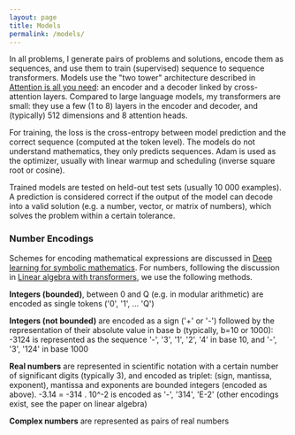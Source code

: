 ```yaml
---
layout: page
title: Models
permalink: /models/
---
```


In all problems, I generate pairs of problems and solutions, encode them as sequences, and use them to train (supervised) sequence to sequence transformers. Models use the "two tower" architecture described in [Attention is all you need](https://arxiv.org/abs/1706.03762): an encoder and a decoder linked by cross-attention layers. Compared to large language models, my transformers are small: they use a few (1 to 8) layers in the encoder and decoder, and (typically) 512 dimensions and 8 attention heads. 

For training, the loss is the cross-entropy between model prediction and the correct sequence  (computed at the token level). The models do not understand mathematics, they only predicts sequences. Adam is used as the optimizer, usually with linear warmup and scheduling (inverse square root or cosine).

Trained models are tested on held-out test sets (usually 10 000 examples). A prediction is considered correct if the output of the model can decode into a valid solution (e.g. a number, vector, or matrix of numbers), which solves the problem within a certain tolerance.

### Number Encodings

Schemes for encoding mathematical expressions are discussed in [Deep learning for symbolic mathematics](https://arxiv.org/abs/1912.01412). For numbers, folllowing the discussion in [Linear algebra with transformers](https://arxiv.org/abs/2112.01898), we use the following methods.

**Integers (bounded)**, between 0 and Q (e.g. in modular arithmetic) are encoded as single tokens ('0', '1', ... 'Q')

**Integers (not bounded)** are encoded as a sign ('+' or '-') followed by the representation of their absolute value in base b (typically, b=10 or 1000): -3124 is represented as the sequence '-', '3', '1', '2', '4' in base 10, and '-', '3', '124' in base 1000

**Real numbers** are represented in scientific notation with a certain number of significant digits (typically 3), and encoded as triplet: (sign, mantissa, exponent), mantissa and exponents are bounded integers (encoded as above). -3.14 = -314 . 10^-2 is encoded as '-', '314', 'E-2' (other encodings exist, see the paper on linear algebra)

**Complex numbers** are represented as pairs of real numbers
 

